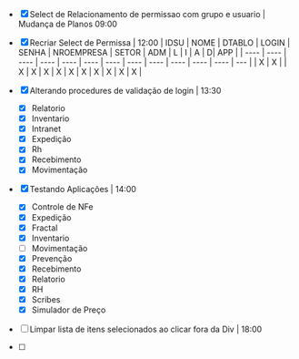 - [x] Select  de Relacionamento de permissao com grupo e usuario | Mudança de Planos 09:00
- [x] Recriar Select de Permissa | 12:00
| IDSU | NOME | DTABLO | LOGIN | SENHA | NROEMPRESA | SETOR | ADM | L | I | A | D| APP |
| ---- |  ---- |  ---- |  ---- |  ---- | ---- |  ---- |  ---- |  ---- | ---- | ---- | ---- | --- |
| X | X | | X | X | X | X | X | X | X | X | X | X |

- [x] Alterando procedures de validação de login | 13:30
	- [x] Relatorio
	- [x] Inventario
	- [x] Intranet
	- [x] Expedição
	- [x] Rh
	- [x] Recebimento
	- [x] Movimentação
- [x] Testando Aplicações  | 14:00
	- [x] Controle de NFe
	- [x] Expedição
	- [x] Fractal
	- [x] Inventario
	- [ ] Movimentação
	- [x] Prevenção
	- [x] Recebimento
	- [x] Relatorio
	- [x] RH
	- [x] Scribes 
	- [x] Simulador de Preço
- [ ] Limpar lista de itens selecionados ao clicar fora da Div | 18:00
- [ ] 